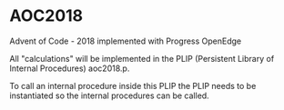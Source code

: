 # AOC2018
Advent of Code - 2018 implemented with Progress OpenEdge

All "calculations" will be implemented in the PLIP (Persistent Library of Internal Procedures) aoc2018.p.

To call an internal procedure inside this PLIP the PLIP needs to be instantiated so the internal procedures can be called.
